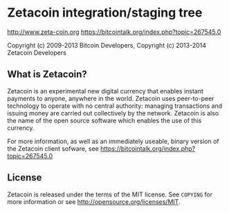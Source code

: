 Zetacoin integration/staging tree
=================================

http://www.zeta-coin.org
https://bitcointalk.org/index.php?topic=267545.0

Copyright (c) 2009-2013 Bitcoin Developers,
Copyright (c) 2013-2014 Zetacoin Developers

What is Zetacoin?
----------------

Zetacoin is an experimental new digital currency that enables instant payments to
anyone, anywhere in the world. Zetacoin uses peer-to-peer technology to operate
with no central authority: managing transactions and issuing money are carried
out collectively by the network. Zetacoin is also the name of the open source
software which enables the use of this currency.

For more information, as well as an immediately useable, binary version of
the Zetacoin client sofware, see https://bitcointalk.org/index.php?topic=267545.0

License
-------

Zetacoin is released under the terms of the MIT license. See `COPYING` for more
information or see http://opensource.org/licenses/MIT.
